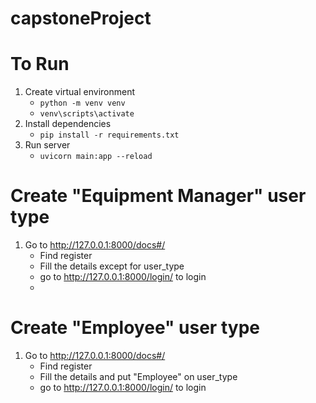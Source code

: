 # capstoneProject

# To Run
1. Create virtual environment
    - `python -m venv venv`
    - `venv\scripts\activate`
2. Install dependencies
    - `pip install -r requirements.txt`
3. Run server
    - `uvicorn main:app --reload`

# Create "Equipment Manager" user type
1. Go to http://127.0.0.1:8000/docs#/
    - Find register
    - Fill the details except for user_type
    - go to http://127.0.0.1:8000/login/ to login
    - 
# Create "Employee" user type
1. Go to http://127.0.0.1:8000/docs#/
    - Find register
    - Fill the details and put "Employee" on user_type
    - go to http://127.0.0.1:8000/login/ to login

